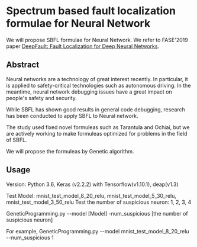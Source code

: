 # Spectrum based fault localization formulae for Neural Network 

We will propose SBFL formulae for Neural Network. We refer to FASE'2019 paper [DeepFault: Fault Localization for Deep Neural Networks](https://arxiv.org/abs/1902.05974).

## Abstract

Neural networks are a technology of great interest recently. In particular, it is applied to safety-critical technologies such as autonomous driving. In the meantime, neural network debugging issues have a great impact on people's safety and security.

While SBFL has shown good results in general code debugging, research has been conducted to apply SBFL to Neural network.

The study used fixed novel formuleas such as Tarantula and Ochiai, but we are actively working to make formuleas optimized for problems in the field of SBFL.

We will propose the formuleas by Genetic algorithm.

## Usage

Version: Python 3.6, Keras (v2.2.2) with Tensorflow(v1.10.1), deap(v1.3)

Test Model: mnist_test_model_8_20_relu, mnist_test_model_5_30_relu, mnist_test_model_3_50_relu
Test the number of suspicious neuron: 1, 2, 3, 4

GeneticProgramming.py --model [Model] -num_suspicious [the number of suspicious neuron]

For example, GeneticProgramming.py --model mnist_test_model_8_20_relu --num_suspicious 1
